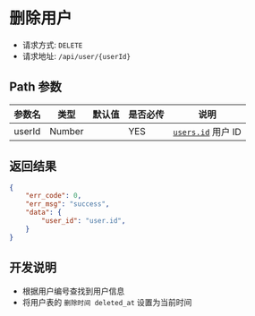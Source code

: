 # 删除用户

- 请求方式: `DELETE`
- 请求地址: `/api/user/{userId}`

## Path 参数

| 参数名 | 类型   | 默认值 | 是否必传 | 说明                         |
| ------ | ------ | ------ | -------- | ---------------------------- |
| userId | Number |        | YES      | [`users.id`][用户表] 用户 ID |


## 返回结果

```json
{
    "err_code": 0,
    "err_msg": "success",
    "data": {
        "user_id": "user.id",
    }
}
```


## 开发说明

- 根据用户编号查找到用户信息
- 将用户表的 `删除时间 deleted_at` 设置为当前时间


[用户表]: ../../database/user/users
